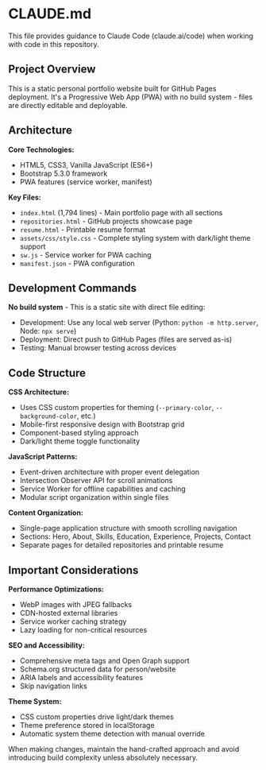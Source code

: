 # CLAUDE.md

This file provides guidance to Claude Code (claude.ai/code) when working with code in this repository.

## Project Overview

This is a static personal portfolio website built for GitHub Pages deployment. It's a Progressive Web App (PWA) with no build system - files are directly editable and deployable.

## Architecture

**Core Technologies:**

- HTML5, CSS3, Vanilla JavaScript (ES6+)
- Bootstrap 5.3.0 framework
- PWA features (service worker, manifest)

**Key Files:**

- `index.html` (1,794 lines) - Main portfolio page with all sections
- `repositories.html` - GitHub projects showcase page
- `resume.html` - Printable resume format
- `assets/css/style.css` - Complete styling system with dark/light theme support
- `sw.js` - Service worker for PWA caching
- `manifest.json` - PWA configuration

## Development Commands

**No build system** - This is a static site with direct file editing:

- Development: Use any local web server (Python: `python -m http.server`, Node: `npx serve`)
- Deployment: Direct push to GitHub Pages (files are served as-is)
- Testing: Manual browser testing across devices

## Code Structure

**CSS Architecture:**

- Uses CSS custom properties for theming (`--primary-color`, `--background-color`, etc.)
- Mobile-first responsive design with Bootstrap grid
- Component-based styling approach
- Dark/light theme toggle functionality

**JavaScript Patterns:**

- Event-driven architecture with proper event delegation
- Intersection Observer API for scroll animations
- Service Worker for offline capabilities and caching
- Modular script organization within single files

**Content Organization:**

- Single-page application structure with smooth scrolling navigation
- Sections: Hero, About, Skills, Education, Experience, Projects, Contact
- Separate pages for detailed repositories and printable resume

## Important Considerations

**Performance Optimizations:**

- WebP images with JPEG fallbacks
- CDN-hosted external libraries
- Service worker caching strategy
- Lazy loading for non-critical resources

**SEO and Accessibility:**

- Comprehensive meta tags and Open Graph support
- Schema.org structured data for person/website
- ARIA labels and accessibility features
- Skip navigation links

**Theme System:**

- CSS custom properties drive light/dark themes
- Theme preference stored in localStorage
- Automatic system theme detection with manual override

When making changes, maintain the hand-crafted approach and avoid introducing build complexity unless absolutely necessary.
